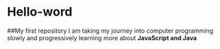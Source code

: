 # Hello-word
##My first repository
I am taking my journey into computer programming slowly and progressively learning more about **JavaScript and Java**

